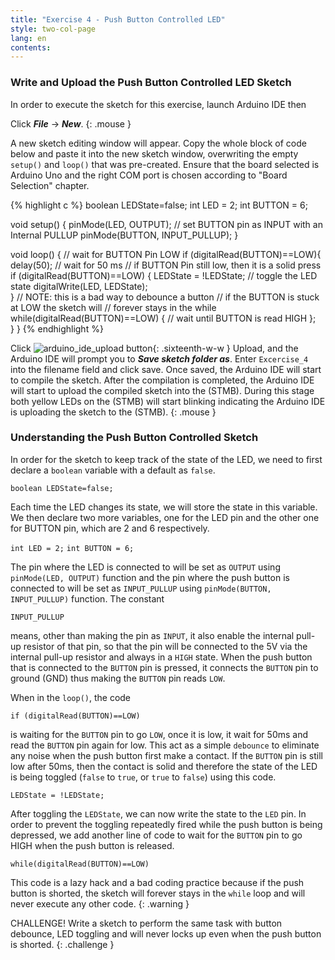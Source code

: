 ```yaml
---
title: "Exercise 4 - Push Button Controlled LED"
style: two-col-page
lang: en
contents:
---
```


### Write and Upload the Push Button Controlled LED Sketch

In order to execute the sketch for this exercise, launch Arduino IDE then 

Click ***File*** -> ***New***. 
{: .mouse }

A new sketch editing window will appear. Copy the whole block of code below and paste it into the new sketch window, overwriting the empty `setup()` and `loop()` that was pre-created. Ensure that the board selected is Arduino Uno and the right COM port is chosen according to "Board Selection" chapter.

{% highlight c  %}
boolean LEDState=false;
int LED = 2;
int BUTTON = 6;

void setup() {
    pinMode(LED, OUTPUT);
    // set BUTTON pin as INPUT with an Internal PULLUP
    pinMode(BUTTON, INPUT_PULLUP);
}

void loop() {
    // wait for BUTTON Pin LOW
    if (digitalRead(BUTTON)==LOW){
        delay(50); // wait for 50 ms
        // if BUTTON Pin still low, then it is a solid press
        if (digitalRead(BUTTON)==LOW) {
            LEDState = !LEDState;           // toggle the LED state
            digitalWrite(LED, LEDState);    
        }
        // NOTE: this is a bad way to debounce a button
        // if the BUTTON is stuck at LOW the sketch will 
        // forever stays in the while
        while(digitalRead(BUTTON)==LOW) {
            // wait until BUTTON is read HIGH
        };  
    }
}
{% endhighlight %}

Click ![arduino_ide_upload button](img/arduino_ide_upload_icon.svg){: .sixteenth-w-w } Upload, and the Arduino IDE will prompt you to ***Save sketch folder as***. Enter `Excercise_4` into the filename field and click save. Once saved, the Arduino IDE will start to compile the sketch. After the compilation is completed, the Arduino IDE will start to upload the compiled sketch into the (STMB). During this stage both yellow LEDs on the (STMB) will start blinking indicating the Arduino IDE is uploading the sketch to the (STMB).
{: .mouse }

### Understanding the Push Button Controlled Sketch

In order for the sketch to keep track of the state of the LED, we need to first declare a `boolean` variable with a default as `false`.

`boolean LEDState=false;`

Each time the LED changes its state, we will store the state in this variable. We then declare two more variables, one for the LED pin and the other one for BUTTON pin, which are 2 and 6 respectively.

`int LED = 2;`
`int BUTTON = 6;`

The pin where the LED is connected to will be set as `OUTPUT` using `pinMode(LED, OUTPUT)` function and the pin where the push button is connected to will be set as `INPUT_PULLUP` using `pinMode(BUTTON, INPUT_PULLUP)` function. The constant

`INPUT_PULLUP`

means, other than making the pin as `INPUT`, it also enable the internal pull-up resistor of that pin, so that the pin will be connected to the 5V via the internal pull-up resistor and always in a `HIGH` state. When the push button that is connected to the `BUTTON` pin is pressed, it connects the `BUTTON` pin to ground (GND) thus making the `BUTTON` pin reads `LOW`.

When in the `loop()`, the code

`if (digitalRead(BUTTON)==LOW)`

is waiting for the `BUTTON` pin to go `LOW`, once it is low, it wait for 50ms and read the `BUTTON` pin again for low. This act as a simple `debounce` to eliminate any noise when the push button first make a contact. If the `BUTTON` pin is still low after 50ms, then the contact is solid and therefore the state of the LED is being toggled (`false` to `true`, or `true` to `false`) using this code. 

`LEDState = !LEDState;`

After toggling the `LEDState`, we can now write the state to the `LED` pin. In order to prevent the toggling repeatedly fired while the push button is being depressed, we add another line of code to wait for the `BUTTON` pin to go HIGH when the push button is released.

`while(digitalRead(BUTTON)==LOW)`

This code is a lazy hack and a bad coding practice because if the push button is shorted, the sketch will forever stays in the `while` loop and will never execute any other code.
{: .warning }

CHALLENGE! Write a sketch to perform the same task with button debounce, LED toggling and will never locks up even when the push button is shorted.
{: .challenge }  
